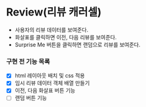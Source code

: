 # Review(리뷰 캐러셀)

- 사용자의 리뷰 데이터를 보여준다.
- 화살표를 클릭하면 이전, 다음 리뷰를 보여준다.
- Surprise Me 버튼을 클릭하면 랜덤으로 리뷰를 보여준다.

### 구현 전 기능 목록

- [x] html 레이아웃 배치 및 css 적용
- [x] 임시 리뷰 데이터 객체 배열 만들기
- [x] 이전, 다음 화살표 버튼 기능
- [ ] 랜덤 버튼 기능
